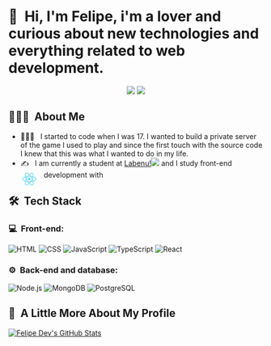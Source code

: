 <h1>👋 &nbsp;Hi, I'm Felipe, i'm a lover and curious about new technologies and everything related to web development.</h1>
<p align="center">
<a href="https://instagram.com/felipmonteirodev"><img src="https://img.shields.io/badge/-@dicasparadevs_-E4405F?style=flat-square&logo=Instagram&logoColor=white"/></a>
<a href="mailto:feliipemonteiro901@gmail.com"><img src="https://img.shields.io/badge/-felipemota.rocha@gmail.com-D14836?style=flat-square&logo=Gmail&logoColor=white"/></a>

</p>

<h2> 👨🏻‍💻 &nbsp;About Me </h2>

- 👨🏻‍💻 &nbsp; I started to code when I was 17. I wanted to build a private server of the game I used to play and since the first touch with the source code I knew that this was what I wanted to do in my life.
- ✍️ &nbsp; I am currently a student at [Labenu!](https://www.labenu.com.br/)<img src="https://uploads-ssl.webflow.com/5e790d30d198385b09366d8f/5efbb5055f2478ba2bc322d0_icone_gif.gif" width="28"> and I study front-end development with <img align="left" style="padding-right: 12px" alt="JavaScript" width="34px" src="https://github.com/github/explore/blob/master/topics/react/react.png"/>

<h2> 🛠 &nbsp;Tech Stack</h2>
<h3>💻 &nbsp;Front-end:</h3>

![HTML](https://img.shields.io/badge/-HTML-333333?style=flat&logo=HTML5)
![CSS](https://img.shields.io/badge/-CSS-333333?style=flat&logo=CSS3&logoColor=1572B6)
![JavaScript](https://img.shields.io/badge/-JavaScript-333333?style=flat&logo=javascript)
![TypeScript](https://img.shields.io/badge/-TypeScript-333333?style=flat&logo=typescript&logoColor=2D79C7)
![React](https://img.shields.io/badge/-React-333333?style=flat&logo=react)

<h3>⚙️ &nbsp;Back-end and database:</h3>

![Node.js](https://img.shields.io/badge/-Node.js-333333?style=flat&logo=node.js)
![MongoDB](https://img.shields.io/badge/-MongoDB-333333?style=flat&logo=mongodb)
![PostgreSQL](https://img.shields.io/badge/-PostgreSQL-333333?style=flat&logo=postgresql)

<h2>🚀 &nbsp;A Little More About My Profile</h2>

[![Felipe Dev's GitHub Stats](https://github-readme-stats.vercel.app/api?username=feliipedev)](https://github.com/anuraghazra/github-readme-stats)
